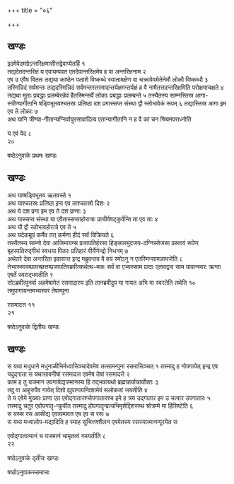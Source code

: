 +++
title = "०६"

+++
## खण्डः 

इदमेवेदमग्रेऽन्तरिक्षमासीत्तद्वेवाप्येतर्हि १   
तद्यदेतदन्तरिक्षं य
एवायम्पवत एतदेवान्तरिक्षमेष ह वा अन्तरिक्षनाम २   
एष उ एवैष
विततः तद्यथा काष्ठेन पलाशे विष्कब्धे स्यातामक्षेण वा चक्रावेवमेतेनेमौ
लोकौ विष्कब्धौ ३   
तस्मिन्निदं सर्वमन्तः तद्यदस्मिन्निदं
सर्वमन्तस्तस्मादन्तर्यक्षमन्तर्यक्षं ह
वै नामैतत्तदन्तरिक्षमिति परोक्षमाचक्षते ४   
तद्यथा मूताः प्रबद्धाः
प्रलम्बेरन्नेवं हैतस्मिन्सर्वे लोकाः प्रबद्धाः प्रलम्बन्ते ५
तस्यैतस्य साम्नस्तिस्र आगा-स्त्रीण्यागीतानि षड्विभूतयश्चतस्रः
प्रतिष्ठा दश प्रगास्सप्त संस्था द्वौ स्तोभावेकं रूपम् ६
तद्यास्तिस्र आगा इम एव ते लोकाः ७   
अथ यानि
त्रीण्या-गीतान्यग्निर्वायुरसावादित्य एतान्यागीतानि न ह
वै कां चन श्रियमपराध्नोति 

य एवं वेद ८   
२०

षष्ठेऽनुवाके प्रथमः खण्डः

## खण्डः 

 

अथ याष्षड्विभूतय ऋतवस्ते १   
अथ याश्चतस्रः प्रतिष्ठा इमा एव ताश्चतस्रो
दिशः २   
अथ ये दश प्रगा इम एव ते दश प्राणाः ३   
अथ यास्सप्त संस्था
या एवैतास्सप्ताहोरात्राः प्राचीर्वषट्कुर्वन्ति ता एव ताः ४   
अथ यौ
द्वौ स्तोभावहोरात्रे एव ते ५   
अथ यदेकम्रूपं कर्मैव तत् कर्मणा
हीदं सर्वं विक्रियते ६   
तस्यैतस्य साम्नो देवा आजिमायन्स
प्रजापतिर्हरसा हिङ्कारमुदजय-दग्निस्तेजसा प्रस्तावं
रूपेण बृहस्पतिरुद्गीथं स्वधया पितरः प्रतिहारं वीर्येणेन्द्रो निधनम्
७   
अथेतरे देवा अन्तरिता इवासन्त इन्द्र मब्रुवन्तव वै वयं स्मोऽनु न
एतस्मिन्सामन्नाभजेति ८
तेभ्यस्स्वरम्प्रायच्छत्तम्प्रजापतिरब्रवीत्कथेत्थ-मकः
सर्वं वा एभ्यस्साम प्रादाः एतावद्वाव साम यावान्स्वरः ऋग्वा एषर्ते
स्वराद्भवतीति ९   
सोऽब्रवीत्पुनर्वा अहमेषामेतं रसमादास्य इति
तानब्रवीदुप मा गायत अभि मा स्वरतेति तथेति १०   
तमुपागायन्तमभ्यस्वरं
तेषाम्पुना 

रसमादत्त ११   
२१

षष्ठेऽनुवाके द्वितीयः खण्डः

## खण्डः 

 

स यथा मधुधाने मधुनाळीभिर्मध्वासिञ्चादेवमेव तत्सामन्पुना रसमासिञ्चत् १
तस्मादु ह नोपगायेत् इन्द्र एष यदुद्गाता स यथासावमीषां रसमादत्त
एवमेष तेषां रसमादत्ते २   
कामं ह तु यजमान उपगायेद्यजमानस्य हि
तद्भवत्यथो ब्रह्मचार्याचार्योक्तः ३   
तदु वा आहुरुपैव गायेत्
दिशो ह्युपागायन्दिशामेवं सलोकतां जयतीति ४   
ते य एवेमे मुख्याः
प्राणा एत एवोद्गातारश्चोपगातारश्च इमे ह त्रय उद्गातार इम उ
चत्वार उपगातारः ५   
तस्मादु चतुर एवोपगातॄ-न्कुर्वीत तस्मादु
होपगातॄन्प्रत्यभिमृशेद्दिशस्स्थ श्रोत्रम्मे मा हिंसिष्टेति ६   
स
यस्स रस आसीद्य एवायम्पवत एष एव स रसः ७   
स यथा मध्वालोप-मद्यादिति
ह स्माह सुचित्तश्शैलन एवमेतस्य रसस्यात्मानम्पूरयेत स 

एवोद्गातात्मानं च यजमानं चामृतत्वं गमयतीति ८   
२२

षष्ठेऽनुवाके तृतीयः खण्डः

षष्ठोऽनुवाकस्समाप्तः 
